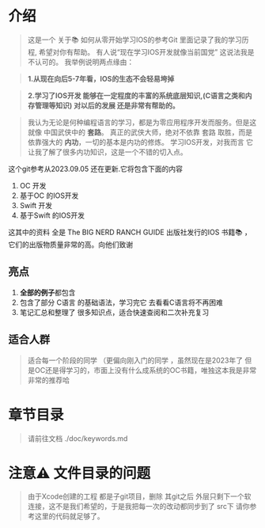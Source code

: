 # 介绍
>
> 这是一个 关于📚 如何从零开始学习IOS的参考Git 里面记录了我的学习历程, 希望对你有帮助。
> 有人说“现在学习IOS开发就像当前国党” 这说法我是不认可的。
> 我举例说明两点缘由：

> **1.从现在向后5-7年看，IOS的生态不会轻易垮掉**

> **2.学习了IOS开发 能够在一定程度的丰富的系统底层知识,(C语言之类和内存管理等知识) 对以后的发展 还是非常有帮助的。**

> 我认为无论是何种编程语言的学习，都是为零应用程序开发而服务。但是这就像 中国武侠中的 **套路**。
> 真正的武侠大师，绝对不依靠 套路 取胜，而是依靠强大的 **内功**，一切的基本是内功的修炼。
> 学习IOS开发，对我而言 它让我了解了很多内功知识，这是一个不错的切入点。

这个git参考从2023.09.05 还在更新.它将包含下面的内容

1. OC 开发
2. 基于OC 的IOS开发
3. Swift 开发
4. 基于Swift 的IOS开发

这其中的资料 全是 The BIG NERD RANCH GUIDE 出版社发行的IOS 书籍📚 ，它们的出版物质量非常的高。向他们致谢

## 亮点

1. **全部的例子**都包含
2. 包含了部分 C语言 的基础语法，学习完它 去看看C语言将不再困难
3. 笔记汇总和整理了 很多知识点，适合快速查阅和二次补充复习

## 适合人群
>
> 适合每一个阶段的同学 （更偏向刚入门的同学 ，虽然现在是2023年了 但是OC还是得学习的，市面上没有什么成系统的OC书籍，唯独这本我是非常非常的推荐哈

# 章节目录
>
> 请前往文档 ./doc/keywords.md

# 注意⚠️ 文件目录的问题
>
> 由于Xcode创建的工程 都是子git项目，删除 其git之后 外层只剩下一个软连接，这不是我们希望的，于是我把每一次的改动都同步到了 src下 请你参考这里的代码就足够了。
